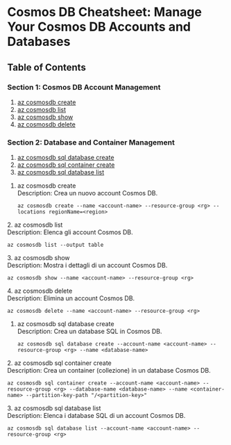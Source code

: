 # Cosmos DB Cheatsheet: Manage Your Cosmos DB Accounts and Databases

## Table of Contents
### Section 1: Cosmos DB Account Management
1. [az cosmosdb create](#cosmosdb-create)
2. [az cosmosdb list](#cosmosdb-list)
3. [az cosmosdb show](#cosmosdb-show)
4. [az cosmosdb delete](#cosmosdb-delete)

### Section 2: Database and Container Management
1. [az cosmosdb sql database create](#cosmosdb-db-create)
2. [az cosmosdb sql container create](#cosmosdb-container-create)
3. [az cosmosdb sql database list](#cosmosdb-db-list)

<!-- Section 1 -->
<a id="cosmosdb-create"></a>
1. az cosmosdb create  
   Description: Crea un nuovo account Cosmos DB.  
   ```
   az cosmosdb create --name <account-name> --resource-group <rg> --locations regionName=<region>
   ```

<a id="cosmosdb-list"></a>
2. az cosmosdb list  
   Description: Elenca gli account Cosmos DB.  
   ```
   az cosmosdb list --output table
   ```

<a id="cosmosdb-show"></a>
3. az cosmosdb show  
   Description: Mostra i dettagli di un account Cosmos DB.  
   ```
   az cosmosdb show --name <account-name> --resource-group <rg>
   ```

<a id="cosmosdb-delete"></a>
4. az cosmosdb delete  
   Description: Elimina un account Cosmos DB.  
   ```
   az cosmosdb delete --name <account-name> --resource-group <rg>
   ```

<!-- Section 2 -->
<a id="cosmosdb-db-create"></a>
1. az cosmosdb sql database create  
   Description: Crea un database SQL in Cosmos DB.  
   ```
   az cosmosdb sql database create --account-name <account-name> --resource-group <rg> --name <database-name>
   ```

<a id="cosmosdb-container-create"></a>
2. az cosmosdb sql container create  
   Description: Crea un container (collezione) in un database Cosmos DB.  
   ```
   az cosmosdb sql container create --account-name <account-name> --resource-group <rg> --database-name <database-name> --name <container-name> --partition-key-path "/<partition-key>"
   ```

<a id="cosmosdb-db-list"></a>
3. az cosmosdb sql database list  
   Description: Elenca i database SQL di un account Cosmos DB.  
   ```
   az cosmosdb sql database list --account-name <account-name> --resource-group <rg>
   ```
